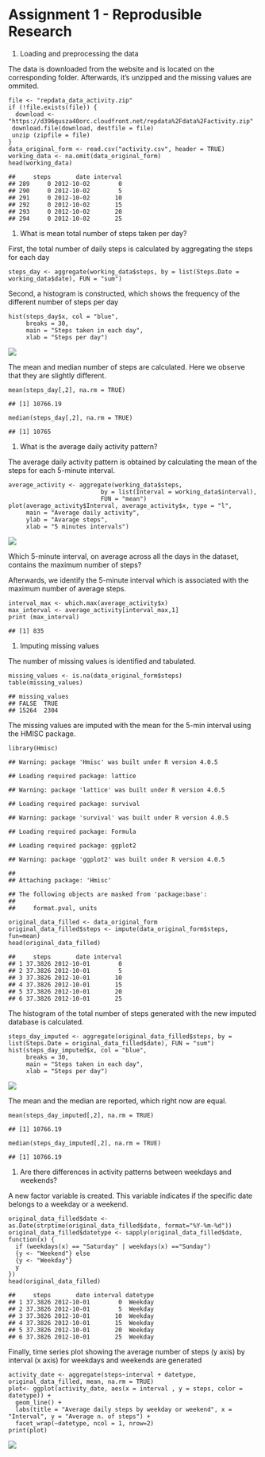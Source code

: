 # Assignment 1 - Reprodusible Research

1.  Loading and preprocessing the data

The data is downloaded from the website and is located on the
corresponding folder. Afterwards, it’s unzipped and the missing values
are ommited.

    file <- "repdata_data_activity.zip"
    if (!file.exists(file)) {
      download <- "https://d396qusza40orc.cloudfront.net/repdata%2Fdata%2Factivity.zip"
     download.file(download, destfile = file)
     unzip (zipfile = file)
    }
    data_original_form <- read.csv("activity.csv", header = TRUE)
    working_data <- na.omit(data_original_form)
    head(working_data)

    ##     steps       date interval
    ## 289     0 2012-10-02        0
    ## 290     0 2012-10-02        5
    ## 291     0 2012-10-02       10
    ## 292     0 2012-10-02       15
    ## 293     0 2012-10-02       20
    ## 294     0 2012-10-02       25

1.  What is mean total number of steps taken per day?

First, the total number of daily steps is calculated by aggregating the
steps for each day

    steps_day <- aggregate(working_data$steps, by = list(Steps.Date = working_data$date), FUN = "sum")

Second, a histogram is constructed, which shows the frequency of the
different number of steps per day

    hist(steps_day$x, col = "blue", 
         breaks = 30,
         main = "Steps taken in each day",
         xlab = "Steps per day")

![](Reproducible-Research_A1_files/figure-markdown_strict/unnamed-chunk-3-1.png)

The mean and median number of steps are calculated. Here we observe that
they are slightly different.

    mean(steps_day[,2], na.rm = TRUE)

    ## [1] 10766.19

    median(steps_day[,2], na.rm = TRUE)

    ## [1] 10765

1.  What is the average daily activity pattern?

The average daily activity pattern is obtained by calculating the mean
of the steps for each 5-minute interval.

    average_activity <- aggregate(working_data$steps, 
                              by = list(Interval = working_data$interval), 
                              FUN = "mean")
    plot(average_activity$Interval, average_activity$x, type = "l", 
         main = "Average daily activity", 
         ylab = "Avarage steps", 
         xlab = "5 minutes intervals")

![](Reproducible-Research_A1_files/figure-markdown_strict/unnamed-chunk-5-1.png)

Which 5-minute interval, on average across all the days in the dataset,
contains the maximum number of steps?

Afterwards, we identify the 5-minute interval which is associated with
the maximum number of average steps.

    interval_max <- which.max(average_activity$x)
    max_interval <- average_activity[interval_max,1]
    print (max_interval)

    ## [1] 835

1.  Imputing missing values

The number of missing values is identified and tabulated.

    missing_values <- is.na(data_original_form$steps)
    table(missing_values)

    ## missing_values
    ## FALSE  TRUE 
    ## 15264  2304

The missing values are imputed with the mean for the 5-min interval
using the HMISC package.

    library(Hmisc)

    ## Warning: package 'Hmisc' was built under R version 4.0.5

    ## Loading required package: lattice

    ## Warning: package 'lattice' was built under R version 4.0.5

    ## Loading required package: survival

    ## Warning: package 'survival' was built under R version 4.0.5

    ## Loading required package: Formula

    ## Loading required package: ggplot2

    ## Warning: package 'ggplot2' was built under R version 4.0.5

    ## 
    ## Attaching package: 'Hmisc'

    ## The following objects are masked from 'package:base':
    ## 
    ##     format.pval, units

    original_data_filled <- data_original_form
    original_data_filled$steps <- impute(data_original_form$steps, fun=mean)
    head(original_data_filled)

    ##     steps       date interval
    ## 1 37.3826 2012-10-01        0
    ## 2 37.3826 2012-10-01        5
    ## 3 37.3826 2012-10-01       10
    ## 4 37.3826 2012-10-01       15
    ## 5 37.3826 2012-10-01       20
    ## 6 37.3826 2012-10-01       25

The histogram of the total number of steps generated with the new
imputed database is calculated.

    steps_day_imputed <- aggregate(original_data_filled$steps, by = list(Steps.Date = original_data_filled$date), FUN = "sum")
    hist(steps_day_imputed$x, col = "blue", 
         breaks = 30,
         main = "Steps taken in each day",
         xlab = "Steps per day")

![](Reproducible-Research_A1_files/figure-markdown_strict/unnamed-chunk-9-1.png)

The mean and the median are reported, which right now are equal.

    mean(steps_day_imputed[,2], na.rm = TRUE)

    ## [1] 10766.19

    median(steps_day_imputed[,2], na.rm = TRUE)

    ## [1] 10766.19

1.  Are there differences in activity patterns between weekdays and
    weekends?

A new factor variable is created. This variable indicates if the
specific date belongs to a weekday or a weekend.

    original_data_filled$date <- as.Date(strptime(original_data_filled$date, format="%Y-%m-%d"))
    original_data_filled$datetype <- sapply(original_data_filled$date, function(x) {
      if (weekdays(x) == "Saturday" | weekdays(x) =="Sunday") 
      {y <- "Weekend"} else 
      {y <- "Weekday"}
      y
    })
    head(original_data_filled)

    ##     steps       date interval datetype
    ## 1 37.3826 2012-10-01        0  Weekday
    ## 2 37.3826 2012-10-01        5  Weekday
    ## 3 37.3826 2012-10-01       10  Weekday
    ## 4 37.3826 2012-10-01       15  Weekday
    ## 5 37.3826 2012-10-01       20  Weekday
    ## 6 37.3826 2012-10-01       25  Weekday

Finally, time series plot showing the average number of steps (y axis)
by interval (x axis) for weekdays and weekends are generated

    activity_date <- aggregate(steps~interval + datetype, original_data_filled, mean, na.rm = TRUE)
    plot<- ggplot(activity_date, aes(x = interval , y = steps, color = datetype)) +
      geom_line() +
      labs(title = "Average daily steps by weekday or weekend", x = "Interval", y = "Average n. of steps") +
      facet_wrap(~datetype, ncol = 1, nrow=2)
    print(plot)

![](Reproducible-Research_A1_files/figure-markdown_strict/unnamed-chunk-12-1.png)
